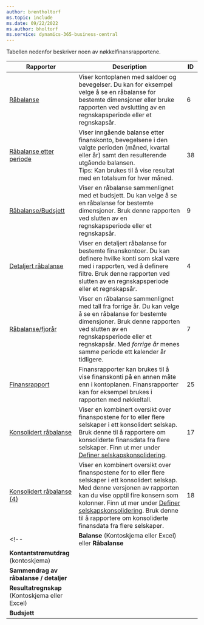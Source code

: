 ```yaml
---
author: brentholtorf
ms.topic: include
ms.date: 09/22/2022
ms.author: bholtorf
ms.service: dynamics-365-business-central
---
```


Tabellen nedenfor beskriver noen av nøkkelfinansrapportene.

| Rapporter | Description | ID | 
|--|--|--|
| [Råbalanse](https://businesscentral.dynamics.com?report=6) | Viser kontoplanen med saldoer og bevegelser. Du kan for eksempel velge å se en råbalanse for bestemte dimensjoner eller bruke rapporten ved avslutting av en regnskapsperiode eller et regnskapsår. | 6 |
| [Råbalanse etter periode](https://businesscentral.dynamics.com?report=38) | Viser inngående balanse etter finanskonto, bevegelsene i den valgte perioden (måned, kvartal eller år) samt den resulterende utgående balansen. <br>Tips: Kan brukes til å vise resultat med en totalsum for hver måned.| 38 |
| [Råbalanse/Budsjett](https://businesscentral.dynamics.com?report=9) | Viser en råbalanse sammenlignet med et budsjett. Du kan velge å se en råbalanse for bestemte dimensjoner. Bruk denne rapporten ved slutten av en regnskapsperiode eller et regnskapsår. | 9 |
| [Detaljert råbalanse](https://businesscentral.dynamics.com?report=4) | Viser en detaljert råbalanse for bestemte finanskontoer. Du kan definere hvilke konti som skal være med i rapporten, ved å definere filtre. Bruk denne rapporten ved slutten av en regnskapsperiode eller et regnskapsår. | 4 |
| [Råbalanse/fjorår](https://businesscentral.dynamics.com?report=7) | Viser en råbalanse sammenlignet med tall fra forrige år. Du kan velge å se en råbalanse for bestemte dimensjoner. Bruk denne rapporten ved slutten av en regnskapsperiode eller et regnskapsår. Med *forrige år* menes samme periode ett kalender år tidligere. | 7 | 
| [Finansrapport](https://businesscentral.dynamics.com?report=25) | Finansrapporter kan brukes til å vise finanskonti på en annen måte enn i kontoplanen. Finansrapporter kan for eksempel brukes i rapporten med nøkkeltall. | 25 |
|[Konsolidert råbalanse](https://businesscentral.dynamics.com?report=10007)|Viser en kombinert oversikt over finanspostene for to eller flere selskaper i ett konsolidert selskap. Bruk denne til å rapportere om konsoliderte finansdata fra flere selskaper. Finn ut mer under [Definer selskapskonsolidering](../finance-consolidated-company-reporting-setup.md).|17|
|[Konsolidert råbalanse (4)](https://businesscentral.dynamics.com?report=10008)|Viser en kombinert oversikt over finanspostene for to eller flere selskaper i ett konsolidert selskap. Med denne versjonen av rapporten kan du vise opptil fire konsern som kolonner. Finn ut mer under [Definer selskapskonsolidering](../finance-consolidated-company-reporting-setup.md). Bruk denne til å rapportere om konsoliderte finansdata fra flere selskaper.|18|
<!-- | **Balanse** (Kontoskjema eller Excel) eller **Råbalanse** |  |  |
| **Kontantstrømutdrag** (kontoskjema) |  |  |
| **Sammendrag av råbalanse / detaljer** |  |  |
| **Resultatregnskap** (Kontoskjema eller Excel) |  |  |
| **Budsjett** |  |  | -->
